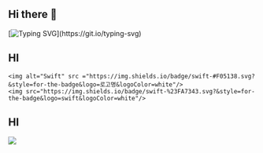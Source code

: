 ## Hi there 👋
[![Typing SVG](https://readme-typing-svg.demolab.com?font=Fira+Code&pause=1000&color=21B5F7&width=435&lines=%EC%95%88%EB%85%95%ED%95%98%EC%84%B8%EC%9A%94+iOS+%EA%B0%9C%EB%B0%9C%EC%9E%90+%EA%B5%AC%EC%97%90%EC%97%90%E3%85%94%E3%84%B1..)](https://git.io/typing-svg)

## HI
	<img alt="Swift" src ="https://img.shields.io/badge/swift-#F05138.svg?&style=for-the-badge&logo=로고명&logoColor=white"/>
	<img src="https://img.shields.io/badge/swift-%23FA7343.svg?&style=for-the-badge&logo=swift&logoColor=white"/>
## HI
<!--
**jeongmuya/jeongmuya** is a ✨ _special_ ✨ repository because its `README.md` (this file) appears on your GitHub profile.

Here are some ideas to get you started:

- 🔭 I’m currently working on ...
- 🌱 I’m currently learning ...
- 👯 I’m looking to collaborate on ...
- 🤔 I’m looking for help with ...
- 💬 Ask me about ...
- 📫 How to reach me: ...
- 😄 Pronouns: ...
- ⚡ Fun fact: ...
-->



<a href="https://github.com/devxb/gitanimals">
  <img src="https://render.gitanimals.org/farms/{jeongmuya}"/>
</a>
  
